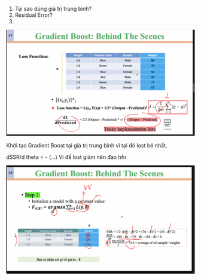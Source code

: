 1. Tại sao dùng giá trị trung bình?
2. Residual Error?
3. 

![1757513306598](image/Gradient_Boost_2025-10-09/1757513306598.png)

Khởi tạo Gradient Boost tại giá trị trung bình vì tại đó lost bé nhất. 

dSSR/d theta = - (...) Vì để lost giảm nên đạo hfn 

![1757511829580](image/Gradient_Boost_2025-10-09/1757511829580.png)
